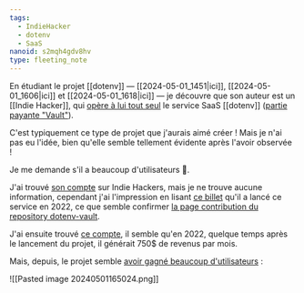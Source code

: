 ```yaml
---
tags:
  - IndieHacker
  - dotenv
  - SaaS
nanoid: s2mqh4gdv8hv
type: fleeting_note
---
```

En étudiant le projet [[dotenv]] — [[2024-05-01_1451|ici]], [[2024-05-01_1606|ici]] et [[2024-05-01_1618|ici]]  — je découvre que son auteur est un [[Indie Hacker]], qui [opère à lui tout seul](https://www.linkedin.com/in/motdotla/) le service SaaS [[dotenv]] ([partie payante "Vault"](https://www.dotenv.org/pricing/)).

C'est typiquement ce type de projet que j'aurais aimé créer ! Mais je n'ai pas eu l'idée, bien qu'elle semble tellement évidente après l'avoir observée !

Je me demande s'il a beaucoup d'utilisateurs 🤔.

J'ai trouvé [son compte](https://www.indiehackers.com/mot/history) sur Indie Hackers, mais je ne trouve aucune information, cependant j'ai l'impression en lisant [ce billet](https://www.indiehackers.com/product/dotenv-vault/250-000-developer-secrets--NBrcjsK4DmUP-B753s9) qu'il a lancé ce service en 2022, ce que semble confirmer [la page contribution du repository dotenv-vault](https://github.com/dotenv-org/dotenv-vault/graphs/contributors).

J'ai ensuite trouvé [ce compte](https://www.indiehackers.com/product/dotenv-vault), il semble qu'en 2022, quelque temps après le lancement du projet, il générait 750$ de revenus par mois.

Mais, depuis, le projet semble [avoir gagné beaucoup d'utilisateurs](https://star-history.com/#dotenv-org/dotenv-vault&Date) :

![[Pasted image 20240501165024.png]]
